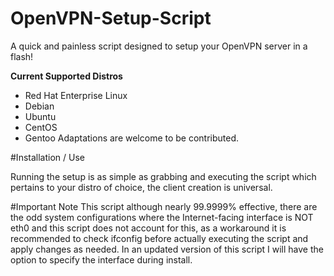 # OpenVPN-Setup-Script
A quick and painless script designed to setup your OpenVPN server in a flash!

__Current Supported Distros__
  * Red Hat Enterprise Linux
  * Debian
  * Ubuntu
  * CentOS
  * Gentoo
      Adaptations are welcome to be contributed.

#Installation / Use

Running the setup is as simple as grabbing and executing the script which pertains to your distro of choice, the client creation is universal. 

#Important Note
This script although nearly 99.9999% effective, there are the odd system configurations where the Internet-facing interface is NOT eth0 and this script does not account for this, as a workaround it is recommended to check ifconfig before actually executing the script and apply changes as needed. In an updated version of this script I will have the option to specify the interface during install.
